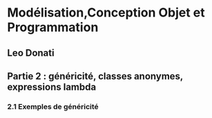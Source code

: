 # Modélisation,Conception Objet et Programmation

## Leo Donati

## Partie 2 : généricité, classes anonymes, expressions lambda

### 2.1 Exemples de généricité
